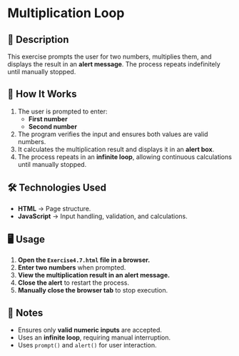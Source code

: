 # Multiplication Loop

## 📌 Description
This exercise prompts the user for two numbers, multiplies them, and displays the result in an **alert message**. The process repeats indefinitely until manually stopped.

## 🚀 How It Works
1. The user is prompted to enter:
   - **First number**
   - **Second number**
2. The program verifies the input and ensures both values are valid numbers.
3. It calculates the multiplication result and displays it in an **alert box**.
4. The process repeats in an **infinite loop**, allowing continuous calculations until manually stopped.

## 🛠️ Technologies Used
- **HTML** → Page structure.
- **JavaScript** → Input handling, validation, and calculations.

## 🖥️ Usage
1. **Open the `Exercise4.7.html` file in a browser.**
2. **Enter two numbers** when prompted.
3. **View the multiplication result in an alert message.**
4. **Close the alert** to restart the process.
5. **Manually close the browser tab** to stop execution.

## 📌 Notes
- Ensures only **valid numeric inputs** are accepted.
- Uses an **infinite loop**, requiring manual interruption.
- Uses `prompt()` and `alert()` for user interaction.

